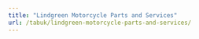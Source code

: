 ```yaml
---
title: "Lindgreen Motorcycle Parts and Services"
url: /tabuk/lindgreen-motorcycle-parts-and-services/
---
```

